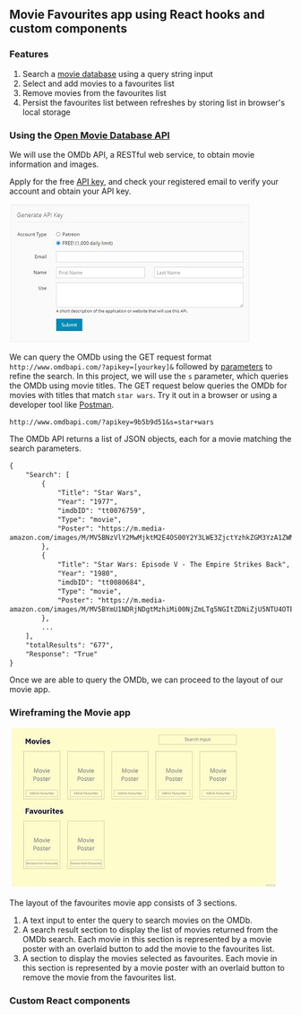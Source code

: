 ## Movie Favourites app using React hooks and custom components
### Features
1. Search a [movie database](http://www.omdbapi.com/) using a query string input
2. Select and add movies to a favourites list
3. Remove movies from the favourites list
4. Persist the favourites list between refreshes by storing list in browser's local storage

### Using the [Open Movie Database API](http://www.omdbapi.com/)
We will use the OMDb API, a RESTful web service, to obtain movie information and images.  

Apply for the free [API key](http://www.omdbapi.com/apikey.aspx), and check your registered email to verify your account and obtain your API key.

![Apply for free API key](/public/images/apikey.jpg)

We can query the OMDb using the GET request format `http://www.omdbapi.com/?apikey=[yourkey]&` followed by [parameters](http://www.omdbapi.com/#parameters) to refine the search.  In this project, we will use the `s` parameter, which queries the OMDb using movie titles. The GET request below queries the OMDb for movies with titles that match `star wars`.  Try it out in a browser or using a developer tool like [Postman](https://www.postman.com/).
```
http://www.omdbapi.com/?apikey=9b5b9d51&s=star+wars
```

The OMDb API returns a list of JSON objects, each for a movie matching the search parameters.

```
{
    "Search": [
        {
            "Title": "Star Wars",
            "Year": "1977",
            "imdbID": "tt0076759",
            "Type": "movie",
            "Poster": "https://m.media-amazon.com/images/M/MV5BNzVlY2MwMjktM2E4OS00Y2Y3LWE3ZjctYzhkZGM3YzA1ZWM2XkEyXkFqcGdeQXVyNzkwMjQ5NzM@._V1_SX300.jpg"
        },
        {
            "Title": "Star Wars: Episode V - The Empire Strikes Back",
            "Year": "1980",
            "imdbID": "tt0080684",
            "Type": "movie",
            "Poster": "https://m.media-amazon.com/images/M/MV5BYmU1NDRjNDgtMzhiMi00NjZmLTg5NGItZDNiZjU5NTU4OTE0XkEyXkFqcGdeQXVyNzkwMjQ5NzM@._V1_SX300.jpg"
        },
        ...
    ],
    "totalResults": "677",
    "Response": "True"
}
```
Once we are able to query the OMDb, we can proceed to the layout of our movie app.

### Wireframing the Movie app
![Layout design of the movie app](/public/images/wireframe.jpg)

The layout of the favourites movie app consists of 3 sections.
1. A text input to enter the query to search movies on the OMDb.
2. A search result section to display the list of movies returned from the OMDb search. Each movie in this section is represented by a movie poster with an overlaid button to add the movie to the favourites list. 
3. A section to display the movies selected as favourites. Each movie in this section is represented by a movie poster with an overlaid button to remove the movie from the favourites list.

### Custom React components

